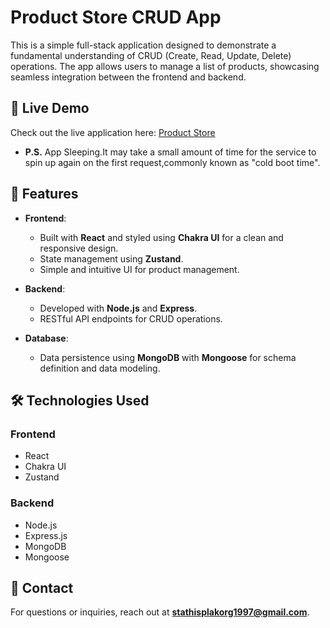 # Product Store CRUD App

This is a simple full-stack application designed to demonstrate a fundamental understanding of CRUD (Create, Read, Update, Delete) operations. The app allows users to manage a list of products, showcasing seamless integration between the frontend and backend.

## 🚀 Live Demo

Check out the live application here: [Product Store](https://product-store-25xf.onrender.com/)

- **P.S.** App Sleeping.It may take a small amount of time for the service to spin up again on the first request,commonly known as "cold boot time".


## 📖 Features

- **Frontend**:
  - Built with **React** and styled using **Chakra UI** for a clean and responsive design.
  - State management using **Zustand**.
  - Simple and intuitive UI for product management.

- **Backend**:
  - Developed with **Node.js** and **Express**.
  - RESTful API endpoints for CRUD operations.

- **Database**:
  - Data persistence using **MongoDB** with **Mongoose** for schema definition and data modeling.

## 🛠️ Technologies Used

### Frontend
- React
- Chakra UI
- Zustand

### Backend
- Node.js
- Express.js
- MongoDB
- Mongoose


## 📧 Contact

For questions or inquiries, reach out at **stathisplakorg1997@gmail.com**.
